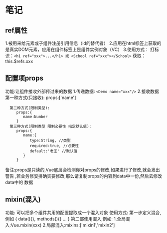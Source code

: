 # 笔记

## ref属性
   1.被用来给元素或子组件注册引用信息（id的替代者）
   2.应用在html标签上获取的是真实DOM元素，应用在组件标签上是组件实例对象（VC）
   3.使用方式：
        打标识：```<h1 ref="xxx">...</h1> 或 <School ref="xxx"></School>```
        获取： this.$refs.xxx

## 配置项props
   功能:让组件接收外部传过来的数据
   1.传递数据:
      ```<Demo name="xxx"/>```
   2.接收数据
      第一种方式(只接收):
         props:['name']
      
      第二种方式(限制类型):
         props:{
            name:Number
         }
      第三种方式(限制类型 限制必要性 指定默认值):
         props:{
            name:{
               type:String, //类型
               required:true, //必要性
               default:'老王' //默认值
            }
         }
   备注:props是只读的,Vue底层会检测你对props的修改,如果进行了修改,就会发出警告
   ,若业务修安排确实要修改,那么请复制props的内容到data中一份,然后去修改data中的
   数据


## mixin(混入)
   功能: 可以把多个组件共用的配置提取成一个混入对象
   使用方式:
      第一步定义混合,例如
         {
            data(){},
            methods(){}
            ...
         }
      第二部使用混入,例如:
         1.全局混入:Vue.mixin(xxx)
         2.局部混入:mixins:['mixin1','mixin2']